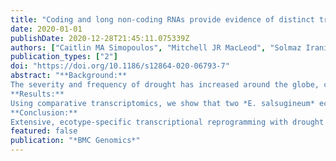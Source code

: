 ```yaml
---
title: "Coding and long non-coding RNAs provide evidence of distinct transcriptional reprogramming for two ecotypes of the extremophile plant Eutrema salsugineum undergoing water deficit stress"
date: 2020-01-01
publishDate: 2020-12-28T21:45:11.075339Z
authors: ["Caitlin MA Simopoulos", "Mitchell JR MacLeod", "Solmaz Irani", "Wilson WL Sung", "Marc J Champigny", "Peter S Summers", "G Brian Golding", "Elizabeth A Weretilnyk"]
publication_types: ["2"]
doi: "https://doi.org/10.1186/s12864-020-06793-7"
abstract: "**Background:**
The severity and frequency of drought has increased around the globe, creating challenges in ensuring food security for a growing world population. As a consequence, improving water use efficiency by crops has become an important objective for crop improvement. Some wild crop relatives have adapted to extreme osmotic stresses and can provide valuable insights into traits and genetic signatures that can guide efforts to improve crop tolerance to water deficits. *Eutrema salsugineum*, a close relative of many cruciferous crops, is a halophytic plant and extremophyte model for abiotic stress research.
**Results:**
Using comparative transcriptomics, we show that two *E. salsugineum* ecotypes display significantly different transcriptional responses towards a two-stage drought treatment. Even before visibly wilting, water deficit led to the differential expression of almost 1,100 genes for an ecotype from the semi-arid, sub-arctic Yukon, Canada, but only 63 genes for an ecotype from the semi-tropical, monsoonal, Shandong, China. After recovery and a second drought treatment, about 5,000 differentially expressed genes were detected in Shandong plants versus 1,900 genes in Yukon plants. Only 13 genes displayed similar drought-responsive patterns for both ecotypes. We detected 1,007 long non-protein coding RNAs (lncRNAs), 8% were only expressed in stress-treated plants, a surprising outcome given the documented association between lncRNA expression and stress. Co-expression network analysis of the transcriptomes identified eight gene clusters where at least half of the genes in each cluster were differentially expressed. While many gene clusters were correlated to drought treatments, only a single cluster significantly correlated to drought exposure in both ecotypes.
**Conclusion:**
Extensive, ecotype-specific transcriptional reprogramming with drought was unexpected given that both ecotypes are adapted to saline habitats providing persistent exposure to osmotic stress. This ecotype-specific response would have escaped notice had we used a single exposure to water deficit. Finally, the apparent capacity to improve tolerance and growth after a drought episode represents an important adaptive trait for a plant that thrives under semi-arid Yukon conditions, and may be similarly advantageous for crop species experiencing stresses attributed to climate change."
featured: false
publication: "*BMC Genomics*"
---
```


